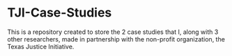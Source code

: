 # TJI-Case-Studies
This is a repository created to store the 2 case studies that I, along with 3 other researchers, made in partnership with the non-profit organization, the Texas Justice Initiative.
